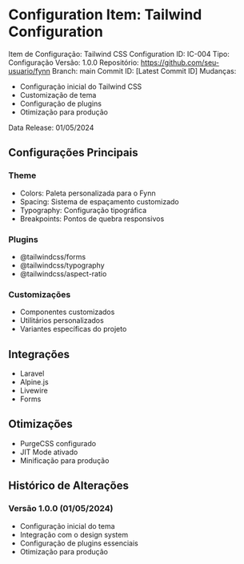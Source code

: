 # Configuration Item: Tailwind Configuration

Item de Configuração: Tailwind CSS Configuration
ID: IC-004
Tipo: Configuração
Versão: 1.0.0
Repositório: https://github.com/seu-usuario/fynn
Branch: main
Commit ID: [Latest Commit ID]
Mudanças: 
- Configuração inicial do Tailwind CSS
- Customização de tema
- Configuração de plugins
- Otimização para produção

Data Release: 01/05/2024

## Configurações Principais

### Theme
- Colors: Paleta personalizada para o Fynn
- Spacing: Sistema de espaçamento customizado
- Typography: Configuração tipográfica
- Breakpoints: Pontos de quebra responsivos

### Plugins
- @tailwindcss/forms
- @tailwindcss/typography
- @tailwindcss/aspect-ratio

### Customizações
- Componentes customizados
- Utilitários personalizados
- Variantes específicas do projeto

## Integrações
- Laravel
- Alpine.js
- Livewire
- Forms

## Otimizações
- PurgeCSS configurado
- JIT Mode ativado
- Minificação para produção

## Histórico de Alterações

### Versão 1.0.0 (01/05/2024)
- Configuração inicial do tema
- Integração com o design system
- Configuração de plugins essenciais
- Otimização para produção 
